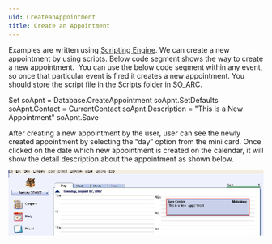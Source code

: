 ```yaml
---
uid: CreateanAppointment
title: Create an Appointment
---
```


Examples are written using [Scripting Engine](@refScriptingEngine). We can create a new appointment by using scripts. Below code segment shows the way to create a new appointment.  You can use the below code segment within any event, so once that particular event is fired it creates a new appointment. You should store the script file in the Scripts folder in SO\_ARC.

Set soApnt = Database.CreateAppointment
soApnt.SetDefaults
soApnt.Contact = CurrentContact
soApnt.Description = "This is a New Appointment"
soApnt.Save

After creating a new appointment by the user, user can see the newly created appointment by selecting the “day” option from the mini card. Once clicked on the date which new appointment is created on the calendar, it will show the detail description about the appointment as shown below.

![](../images/CreateAppnt.JPG)
